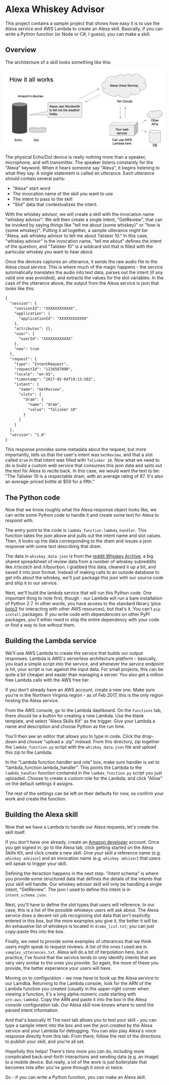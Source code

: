 # Alexa Whiskey Advisor

This project contains a sample project that shows how easy it is to use the Alexa service and AWS Lambda to create an Alexa skill. Basically, if you can write a Python function (or Node or C#, I guess), you can make a skill.

## Overview

The architecture of a skill looks something like this:

![](images/alexa_architecture.png)

The physical Echo/Dot device is really nothing more than a speaker, microphone, and wifi transmitter. The speaker listens constantly for the "Alexa" keyword. When it hears someone say "Alexa", it begins listening to what they say. A single statement is called an utterance. Each utterance should contain several parts:

- "Alexa" start word
- The invocation name of the skill you want to use
- The intent to pass to the skill
- "Slot" data that contextualizes the intent.

With the whiskey advisor, we will create a skill with the invocation name "whiskey advisor". We will then create a single intent, "GetReview", that can be invoked by saying things like "tell me about {some whiskey}" or "how is {some whiskey}". Putting it all together, a sample utterance might be: "Alexa, ask whiskey advisor to tell me about Talisker 10." In this case, "whiskey advisor" is the invocation name, "tell me about" defines the intent of the question, and "Talisker 10" is a wildcard slot that is filled with the particular whiskey you want to hear about.

Once the devices captures an utterance, it sends the raw audio file to the Alexa cloud service. This is where much of the magic happens - the service automatically translates the audio into text data, parses out the intent (if any valid one was provided), and extracts the values for the slot variables. In the case of the utterance above, the output from the Alexa service is json that looks like this:

```
{
  "session": {
    "sessionId": "XXXXXXXXXXXX",
    "application": {
      "applicationId": "XXXXXXXXXXXX"
    },
    "attributes": {},
    "user": {
      "userId": "XXXXXXXXXXXX"
    },
    "new": true
  },
  "request": {
    "type": "IntentRequest",
    "requestId": "1234567890",
    "locale": "en-US",
    "timestamp": "2017-02-04T19:13:58Z",
    "intent": {
      "name": "GetReview",
      "slots": {
        "dram": {
          "name": "dram",
          "value": "Talisker 10"
        }
      }
    }
  },
  "version": "1.0"
}
```

This response provides some metadata about the request, but more importantly, tells us that the user's intent was `GetReview`, and that a slot called `dram` in that intent was filled with `Talisker 10`. Now what we need to do is build a custom web service that consumes this json data and spits out the text for Alexa to recite back. In this case, we would want the text to be: "The Talisker 10 is a respectable dram, with an average rating of 87. It's also an average-priced bottle at $59 for a fifth."

## The Python code

Now that we know roughly what the Alexa response object looks like, we can write some Python code to handle it and create some text for Alexa to respond with.

The entry point to the code is `lambda_function.lambda_handler`. This function takes the json above and pulls out the intent name and slot values. Then, it looks up the data corresponding to the dram and issues a json response with some text describing that dram.

The data in `whiskey_data.json` is from the [reddit Whiskey Archive](https://docs.google.com/spreadsheets/d/1X1HTxkI6SqsdpNSkSSivMzpxNT-oeTbjFFDdEkXD30o/edit#gid=695409533), a big shared spreadsheet of review data from a number of whiskey subreddits like /r/scotch and /r/bourbon. I grabbed this data, cleaned it up a bit, and saved it into json format. Instead of making calls to an outside database to get info about the whiskey, we'll just package this json with our source code and ship it to our service.

Next, we'll build the lambda service that will run this Python code. One important thing to note first, though - our Lambda will run a bare installation of Python 2.7. In other words, you have access to the standard library (plus [boto3](https://boto3.readthedocs.io/en/latest/) for interacting with other AWS resources), but that's it. You can't `pip install` packages. If you write code with dependencies on other PyPI packages, you'll either need to ship the entire dependency with your code or find a way to live without them.

## Building the Lambda service

We'll use AWS Lambda to create the service that builds our output responses. Lambda is AWS's serverless architecture platform - basically, you load a simple script into the service, and whenever the service endpoint is hit, your script is run against the input data. For small projects, this can be quite a bit cheaper and easier than managing a server. You also get a million free Lambda calls with the AWS free tier.

If you don't already have an AWS account, create a new one. Make sure you're in the Northern Virginia region - as of Feb 2017, this is the only region hosting the Alexa service.

From the AWS console, go to the Lambda dashboard. On the `Functions` tab, there should be a button for creating a new Lambda. Use the blank template, and select "Alexa Skills Kit" as the trigger. Give your Lambda a name and description and choose Python as the run time.

You'll then see an editor that allows you to type in code. Click the drop-down and choose "upload a .zip" instead. From this directory, zip together the `lambda_function.py` script with the `whiskey_data.json` file and upload this zip to the Lambda.

In the "Lambda function handler and role" box, make sure handler is set to "lambda_function.lambda_handler". This points the Lambda to the `lambda_handler` function contained in the `lambda_function.py` script you just uploaded. Choose to create a custom role for the Lambda, and click "Allow" on the default settings it assigns.

The rest of the settings can be left on their defaults for now, so confirm your work and create the function.

## Building the Alexa skill

Now that we have a Lambda to handle our Alexa requests, let's create the skill itself.

If you don't have one already, create an [Amazon developer](https://developer.amazon.com/) account. Once you get signed in, go to the Alexa tab, click getting started on the Alexa Skills Kit, and click create a new skill. Give your skill a reference name (e.g. `whiskey advisor`) and an invocation name (e.g. `whiskey advisor`) that users will speak to trigger your skill.

Defining the iteraction happens in the next step. "Intent schema" is where you provide some structured data that defines the details of the intents that your skill will handle. Our whiskey advisor skill will only be handling a single intent, "GetReview". The json I used to define this intent is in `intent_schema.json`.

Next, you'll have to define the slot types that users will reference. In our case, this is a list of the possible whiskeys users will ask about. The Alexa service does a decent-ish job recognizing slot data that isn't explicitly entered in this box, but the more examples you give it, the better it will be. An exhaustive list of whiskeys is located in `drams_list.txt`; you can just copy-paste this into the box.

Finally, we need to provide some examples of utterances that we think users might speak to request reviews. A list of the ones I used are in `samples_utterances.txt`. Alexa will do a bit of iterpolation here, but in practice, I've found that the service tends to only identify intents that are very very similar to the ones you provide. So again, the more of these you provide, the better experience your users will have.

Moving on to configuration - we now have to hook up the Alexa service to our Lamdba. Returning to the Lambda console, look for the ARN of the Lambda function you created (usually in the upper-right corner when viewing a function, it's a long alpha-numeric code starting with `arn:aws:lambda`). Copy the ARN and paste it into the box in the Alexa console configuration tab. Our Alexa skill now knows where to send the parsed intent information.

And that's basically it! The next tab allows you to test your skill - you can type a sample intent into the box and see the json created by the Alexa service and your Lambda for debugging. You can also play Alexa's voice response directly from this tab. From there, follow the rest of the directions to publish your skill, and you're all set.

Hopefully this helps! There's tons more you can do, including more complicated back-and-forth interactions and sending data (e.g. an image) to a mobile device. But really, a lot of the work is just boilerplate that becomes rote after you've gone through it once or twice. 

So - if you can write a Python function, you can make an Alexa skill.
